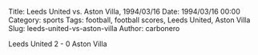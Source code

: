 Title: Leeds United vs. Aston Villa, 1994/03/16
Date: 1994/03/16 00:00
Category: sports
Tags: football, football scores, Leeds United, Aston Villa
Slug: leeds-united-vs-aston-villa
Author: carbonero


Leeds United 2 - 0 Aston Villa
